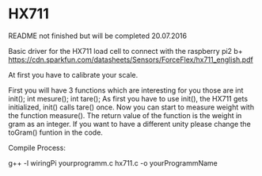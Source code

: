 # HX711 
README not finished but will be completed 20.07.2016

Basic driver for the HX711 load cell to connect with the raspberry pi2 b+
https://cdn.sparkfun.com/datasheets/Sensors/ForceFlex/hx711_english.pdf

At first you have to calibrate your scale.


First you will have 3 functions which are interesting for you those are
int init();  int mesure(); int tare();
As first you have to use init(), the HX711 gets initialized, init() calls tare() once.
Now you can start to measure weight with the function measure(). The return value of the function is
the weight in gram as an integer. If you want to have a different unity please change the toGram() funtion in the code.



Compile Process:

g++ -l wiringPi yourprogramm.c hx711.c -o yourProgrammName
